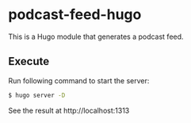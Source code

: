 # podcast-feed-hugo
This is a Hugo module that generates a podcast feed.

## Execute
Run following command to start the server:
```bash
$ hugo server -D
```
See the result at http://localhost:1313